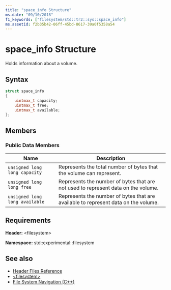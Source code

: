```yaml
---
title: "space_info Structure"
ms.date: "09/10/2018"
f1_keywords: ["filesystem/std::tr2::sys::space_info"]
ms.assetid: f2b35b42-06ff-45bd-8617-39a0f5358a54
---
```

# space_info Structure

Holds information about a volume.

## Syntax

```cpp
struct space_info
{
    uintmax_t capacity;
    uintmax_t free;
    uintmax_t available;
};
```

## Members

### Public Data Members

|Name|Description|
|----------|-----------------|
|`unsigned long long capacity`|Represents the total number of bytes that the volume can represent.|
|`unsigned long long free`|Represents the number of bytes that are not used to represent data on the volume.|
|`unsigned long long available`|Represents the number of bytes that are available to represent data on the volume.|

## Requirements

**Header:** \<filesystem>

**Namespace:** std::experimental::filesystem

## See also

- [Header Files Reference](../standard-library/cpp-standard-library-header-files.md)
- [\<filesystem>](../standard-library/filesystem.md)
- [File System Navigation (C++)](../standard-library/file-system-navigation.md)
